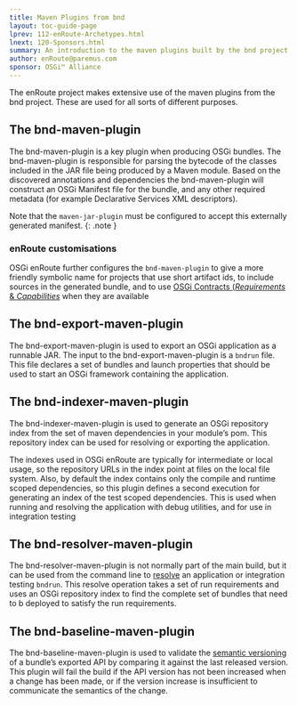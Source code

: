 ```yaml
---
title: Maven Plugins from bnd  
layout: toc-guide-page
lprev: 112-enRoute-Archetypes.html  
lnext: 120-Sponsors.html 
summary: An introduction to the maven plugins built by the bnd project and used in enRoute 
author: enRoute@paremus.com
sponsor: OSGi™ Alliance 
---
```


The enRoute project makes extensive use of the maven plugins from the bnd project. These are used for all sorts of different purposes.

## The bnd-maven-plugin

The bnd-maven-plugin is a key plugin when producing OSGi bundles. The bnd-maven-plugin is responsible for parsing the bytecode of the classes included in the JAR file being produced by a Maven module. Based on the discovered annotations and dependencies the bnd-maven-plugin will construct an OSGi Manifest file for the bundle, and any other required metadata (for example Declarative Services XML descriptors).

Note that the `maven-jar-plugin` must be configured to accept this externally generated manifest.
{: .note }

### enRoute customisations

OSGi enRoute further configures the `bnd-maven-plugin` to give a more friendly symbolic name for projects that use short artifact ids, to include sources in the generated bundle, and to use [OSGi Contracts (_Requirements_ & _Capabilities_](/faq/200-resolving.html) when they are available

## The bnd-export-maven-plugin

The bnd-export-maven-plugin is used to export an OSGi application as a runnable JAR. The input to the bnd-export-maven-plugin is a `bndrun` file. This file declares a set of bundles and launch properties that should be used to start an OSGi framework containing the application.

## The bnd-indexer-maven-plugin
The bnd-indexer-maven-plugin is used to generate an OSGi repository index from the set of maven dependencies in your module’s pom. This repository index can be used for resolving or exporting the application.

The indexes used in OSGi enRoute are typically for intermediate or local usage, so the repository URLs in the index point at files on the local file system. Also, by default the index contains only the compile and runtime scoped dependencies, so this plugin defines a second execution for generating an index of the test scoped dependencies. This is used when running and resolving the application with debug utilities, and for use in integration testing

## The bnd-resolver-maven-plugin

The bnd-resolver-maven-plugin is not normally part of the main build, but it can be used from the command line to [resolve](/faq/200-resolving.html) an application or integration testing `bndrun`. This resolve operation takes a set of run requirements and uses an OSGi repository index to find the complete set of bundles that need to b deployed to satisfy the run requirements.

## The bnd-baseline-maven-plugin
The bnd-baseline-maven-plugin is used to validate the [semantic versioning](/FAQ/210-semantic_versioning.md) of a bundle’s exported API by comparing it against the last released version. This plugin will fail the build if the API version has not been increased when a change has been made, or if the version increase is insufficient to communicate the semantics of the change.
